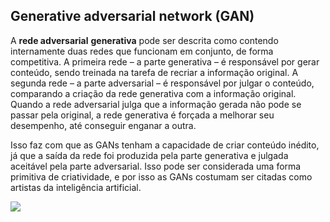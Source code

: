## Generative adversarial network (GAN)

A **rede adversarial** **generativa** pode ser descrita como contendo internamente duas redes que funcionam em conjunto, de forma competitiva. A primeira rede – a parte generativa – é responsável por gerar conteúdo, sendo treinada na tarefa de recriar a informação original. A segunda rede – a parte adversarial – é responsável por julgar o conteúdo, comparando a criação da rede generativa com a informação original. Quando a rede adversarial julga que a informação gerada não pode se passar pela original, a rede generativa é forçada a melhorar seu desempenho, até conseguir enganar a outra.

Isso faz com que as GANs tenham a capacidade de criar conteúdo inédito, já que a saída da rede foi produzida pela parte generativa e julgada aceitável pela parte adversarial. Isso pode ser considerada uma forma primitiva de criatividade, e por isso as GANs costumam ser citadas como artistas da inteligência artificial.

![](https://cdn.shortpixel.ai/spai/w_243+q_+ret_img+to_webp/https://www.asimovinstitute.org/wp-content/uploads/2016/09/gan.png)

